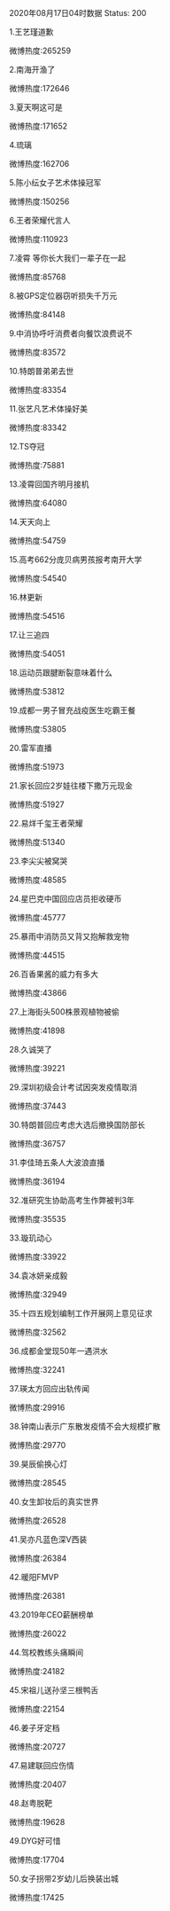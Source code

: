 2020年08月17日04时数据
Status: 200

1.王艺瑾道歉

微博热度:265259

2.南海开渔了

微博热度:172646

3.夏天啊这可是

微博热度:171652

4.琉璃

微博热度:162706

5.陈小纭女子艺术体操冠军

微博热度:150256

6.王者荣耀代言人

微博热度:110923

7.凌霄 等你长大我们一辈子在一起

微博热度:85768

8.被GPS定位器窃听损失千万元

微博热度:84148

9.中消协呼吁消费者向餐饮浪费说不

微博热度:83572

10.特朗普弟弟去世

微博热度:83354

11.张艺凡艺术体操好美

微博热度:83342

12.TS夺冠

微博热度:75881

13.凌霄回国齐明月接机

微博热度:64080

14.天天向上

微博热度:54759

15.高考662分庞贝病男孩报考南开大学

微博热度:54540

16.林更新

微博热度:54516

17.让三追四

微博热度:54051

18.运动员跟腱断裂意味着什么

微博热度:53812

19.成都一男子冒充战疫医生吃霸王餐

微博热度:53805

20.雷军直播

微博热度:51973

21.家长回应2岁娃往楼下撒万元现金

微博热度:51927

22.易烊千玺王者荣耀

微博热度:51340

23.李尖尖被窝哭

微博热度:48585

24.星巴克中国回应店员拒收硬币

微博热度:45777

25.暴雨中消防员又背又抱解救宠物

微博热度:44515

26.百香果酱的威力有多大

微博热度:43866

27.上海街头500株景观植物被偷

微博热度:41898

28.久诚哭了

微博热度:39221

29.深圳初级会计考试因突发疫情取消

微博热度:37443

30.特朗普回应考虑大选后撤换国防部长

微博热度:36757

31.李佳琦五条人大波浪直播

微博热度:36194

32.准研究生协助高考生作弊被判3年

微博热度:35535

33.璇玑动心

微博热度:33922

34.袁冰妍亲成毅

微博热度:32949

35.十四五规划编制工作开展网上意见征求

微博热度:32562

36.成都金堂现50年一遇洪水

微博热度:32241

37.瑛太方回应出轨传闻

微博热度:29916

38.钟南山表示广东散发疫情不会大规模扩散

微博热度:29770

39.昊辰偷换心灯

微博热度:28545

40.女生卸妆后的真实世界

微博热度:26528

41.吴亦凡蓝色深V西装

微博热度:26384

42.暖阳FMVP

微博热度:26381

43.2019年CEO薪酬榜单

微博热度:26022

44.驾校教练头痛瞬间

微博热度:24182

45.宋祖儿送孙坚三根鸭舌

微博热度:22154

46.姜子牙定档

微博热度:20727

47.易建联回应伤情

微博热度:20407

48.赵粤脱靶

微博热度:19628

49.DYG好可惜

微博热度:17704

50.女子拐带2岁幼儿后换装出城

微博热度:17425

